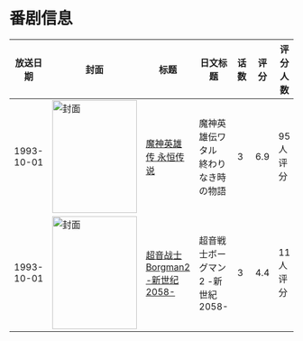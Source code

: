 # 番剧信息

|放送日期|封面|标题|日文标题|话数|评分|评分人数|
|---|---|---|---|---|---|---|
|1993-10-01|<img src="https://lain.bgm.tv/pic/cover/c/73/ea/38723_t3cqZ.jpg" alt="封面" style="width:150px;height:200px;object-fit:cover;">|[魔神英雄传 永恒传说](https://bangumi.tv/subject/38723)|魔神英雄伝ワタル 終わりなき時の物語|3|6.9|95人评分|
|1993-10-01|<img src="https://lain.bgm.tv/pic/cover/c/f8/f1/53936_HHA5c.jpg" alt="封面" style="width:150px;height:200px;object-fit:cover;">|[超音战士Borgman2 -新世纪2058-](https://bangumi.tv/subject/53936)|超音戦士ボーグマン2 -新世紀2058-|3|4.4|11人评分|

